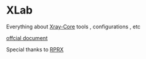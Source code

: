 # XLab
Everything about [Xray-Core](https://github.com/XTLS/Xray-core) tools , configurations , etc

[offcial document](https://xtls.github.io/) 

Special thanks to [RPRX](https://github.com/RPRX)
